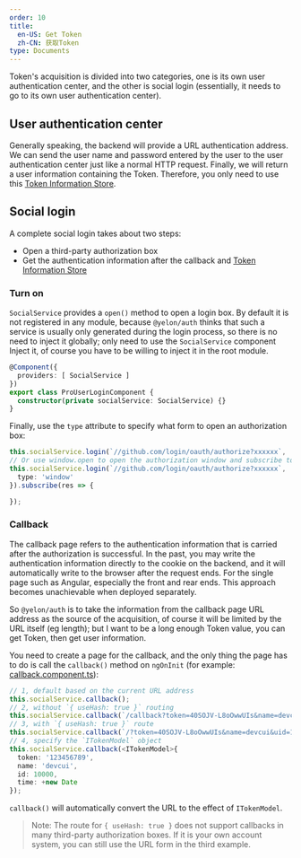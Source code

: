 ```yaml
---
order: 10
title: 
  en-US: Get Token
  zh-CN: 获取Token
type: Documents
---
```


Token's acquisition is divided into two categories, one is its own user authentication center, and the other is social login (essentially, it needs to go to its own user authentication center).

## User authentication center

Generally speaking, the backend will provide a URL authentication address. We can send the user name and password entered by the user to the user authentication center just like a normal HTTP request. Finally, we will return a user information containing the Token. Therefore, you only need to use this [Token Information Store](/auth/set).

## Social login

A complete social login takes about two steps:

- Open a third-party authorization box
- Get the authentication information after the callback and [Token Information Store](/auth/set)


### Turn on

`SocialService` provides a `open()` method to open a login box. By default it is not registered in any module, because `@yelon/auth` thinks that such a service is usually only generated during the login process, so there is no need to inject it globally; only need to use the `SocialService` component Inject it, of course you have to be willing to inject it in the root module.


```ts
@Component({
  providers: [ SocialService ]
})
export class ProUserLoginComponent {
  constructor(private socialService: SocialService) {}
}
```

Finally, use the `type` attribute to specify what form to open an authorization box:

```ts
this.socialService.login(`//github.com/login/oauth/authorize?xxxxxx`, '/', { type: 'href' });
// Or use window.open to open the authorization window and subscribe to the results
this.socialService.login(`//github.com/login/oauth/authorize?xxxxxx`, '/', {
  type: 'window'
}).subscribe(res => {

});
```

### Callback

The callback page refers to the authentication information that is carried after the authorization is successful. In the past, you may write the authentication information directly to the cookie on the backend, and it will automatically write to the browser after the request ends. For the single page such as Angular, especially the front and rear ends. This approach becomes unachievable when deployed separately.

So `@yelon/auth` is to take the information from the callback page URL address as the source of the acquisition, of course it will be limited by the URL itself (eg length); but I want to be a long enough Token value, you can get Token, then get user information.

You need to create a page for the callback, and the only thing the page has to do is call the `callback()` method on `ngOnInit` (for example: [callback.component.ts](https://github.com/hbyunzai/ng-yunzai/blob/master/src/app/routes/callback/callback.component.ts#L24)):

```ts
// 1, default based on the current URL address
this.socialService.callback();
// 2, without `{ useHash: true }` routing
this.socialService.callback(`/callback?token=40SOJV-L8oOwwUIs&name=devcui&uid=1`);
// 3, with `{ useHash: true }` route
this.socialService.callback(`/?token=40SOJV-L8oOwwUIs&name=devcui&uid=1#/callback`);
// 4, specify the `ITokenModel` object
this.socialService.callback(<ITokenModel>{
  token: '123456789',
  name: 'devcui',
  id: 10000,
  time: +new Date
});
```

`callback()` will automatically convert the URL to the effect of `ITokenModel`.

> Note: The route for `{ useHash: true }` does not support callbacks in many third-party authorization boxes. If it is your own account system, you can still use the URL form in the third example.
